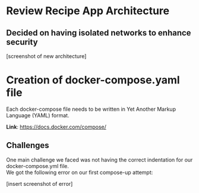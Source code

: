 # Review Recipe App Architecture
## Decided on having isolated networks to enhance security

[screenshot of new architecture]

# Creation of docker-compose.yaml file
Each docker-compose file needs to be written in Yet Another Markup Language (YAML) format.  

**Link**: https://docs.docker.com/compose/

## Challenges
One main challenge we faced was not having the correct indentation for our docker-compose.yml file.  
We got the following error on our first compose-up attempt:  

[insert screenshot of error]

